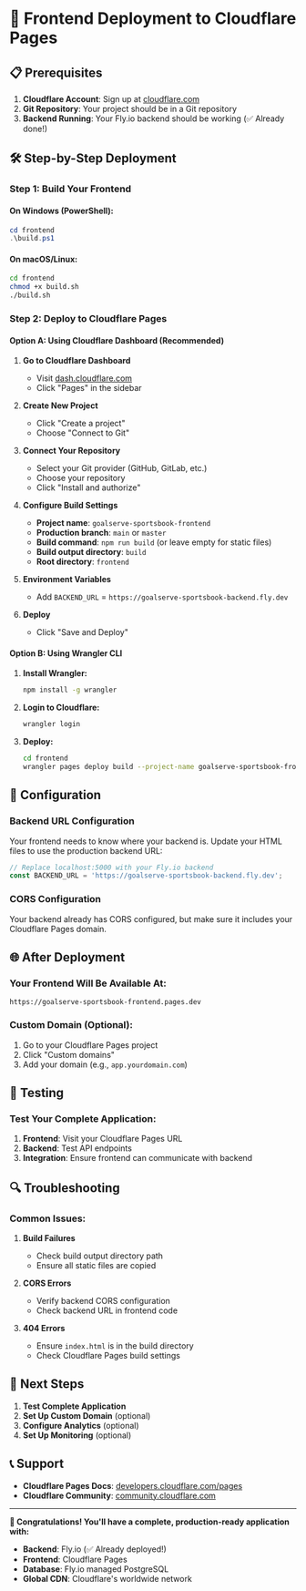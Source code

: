 # 🚀 Frontend Deployment to Cloudflare Pages

## 📋 Prerequisites

1. **Cloudflare Account**: Sign up at [cloudflare.com](https://cloudflare.com)
2. **Git Repository**: Your project should be in a Git repository
3. **Backend Running**: Your Fly.io backend should be working (✅ Already done!)

## 🛠️ Step-by-Step Deployment

### **Step 1: Build Your Frontend**

#### **On Windows (PowerShell):**
```powershell
cd frontend
.\build.ps1
```

#### **On macOS/Linux:**
```bash
cd frontend
chmod +x build.sh
./build.sh
```

### **Step 2: Deploy to Cloudflare Pages**

#### **Option A: Using Cloudflare Dashboard (Recommended)**

1. **Go to Cloudflare Dashboard**
   - Visit [dash.cloudflare.com](https://dash.cloudflare.com)
   - Click "Pages" in the sidebar

2. **Create New Project**
   - Click "Create a project"
   - Choose "Connect to Git"

3. **Connect Your Repository**
   - Select your Git provider (GitHub, GitLab, etc.)
   - Choose your repository
   - Click "Install and authorize"

4. **Configure Build Settings**
   - **Project name**: `goalserve-sportsbook-frontend`
   - **Production branch**: `main` or `master`
   - **Build command**: `npm run build` (or leave empty for static files)
   - **Build output directory**: `build`
   - **Root directory**: `frontend`

5. **Environment Variables**
   - Add `BACKEND_URL` = `https://goalserve-sportsbook-backend.fly.dev`

6. **Deploy**
   - Click "Save and Deploy"

#### **Option B: Using Wrangler CLI**

1. **Install Wrangler:**
   ```bash
   npm install -g wrangler
   ```

2. **Login to Cloudflare:**
   ```bash
   wrangler login
   ```

3. **Deploy:**
   ```bash
   cd frontend
   wrangler pages deploy build --project-name goalserve-sportsbook-frontend
   ```

## 🔧 Configuration

### **Backend URL Configuration**

Your frontend needs to know where your backend is. Update your HTML files to use the production backend URL:

```javascript
// Replace localhost:5000 with your Fly.io backend
const BACKEND_URL = 'https://goalserve-sportsbook-backend.fly.dev';
```

### **CORS Configuration**

Your backend already has CORS configured, but make sure it includes your Cloudflare Pages domain.

## 🌐 After Deployment

### **Your Frontend Will Be Available At:**
```
https://goalserve-sportsbook-frontend.pages.dev
```

### **Custom Domain (Optional):**
1. Go to your Cloudflare Pages project
2. Click "Custom domains"
3. Add your domain (e.g., `app.yourdomain.com`)

## 🧪 Testing

### **Test Your Complete Application:**
1. **Frontend**: Visit your Cloudflare Pages URL
2. **Backend**: Test API endpoints
3. **Integration**: Ensure frontend can communicate with backend

## 🔍 Troubleshooting

### **Common Issues:**

1. **Build Failures**
   - Check build output directory path
   - Ensure all static files are copied

2. **CORS Errors**
   - Verify backend CORS configuration
   - Check backend URL in frontend code

3. **404 Errors**
   - Ensure `index.html` is in the build directory
   - Check Cloudflare Pages build settings

## 🎯 Next Steps

1. **Test Complete Application**
2. **Set Up Custom Domain** (optional)
3. **Configure Analytics** (optional)
4. **Set Up Monitoring** (optional)

## 📞 Support

- **Cloudflare Pages Docs**: [developers.cloudflare.com/pages](https://developers.cloudflare.com/pages)
- **Cloudflare Community**: [community.cloudflare.com](https://community.cloudflare.com)

---

**🎉 Congratulations! You'll have a complete, production-ready application with:**
- **Backend**: Fly.io (✅ Already deployed!)
- **Frontend**: Cloudflare Pages
- **Database**: Fly.io managed PostgreSQL
- **Global CDN**: Cloudflare's worldwide network
